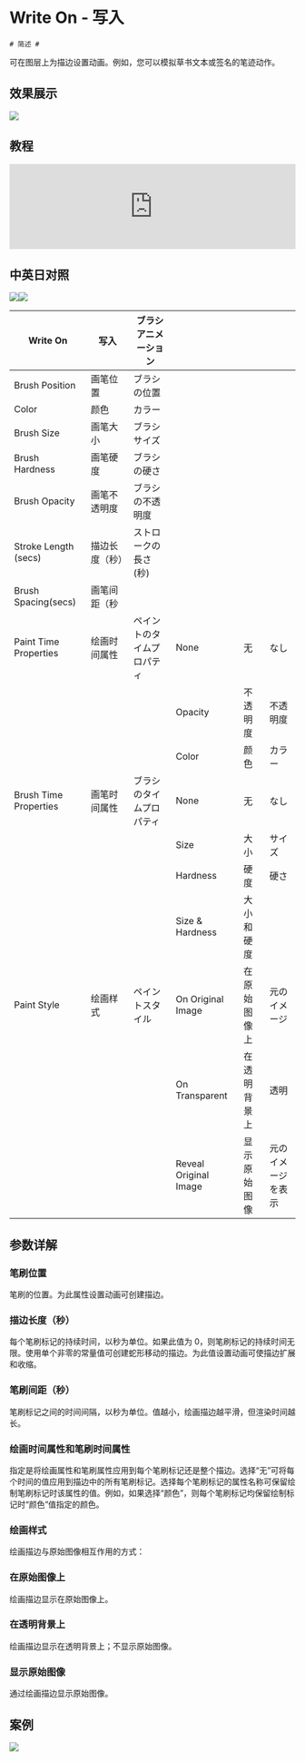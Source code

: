 # Write On - 写入

    # 简述 #

可在图层上为描边设置动画。例如，您可以模拟草书文本或签名的笔迹动作。

## 效果展示

![](https://mir.yuelili.com/wp-content/uploads/2021/07/481a60db53bbaab8501f9fedaded72c8.png)

## 教程

<iframe src="https://player.bilibili.com/player.html?bvid=BV1f44y167NT&page=1&high_quality=1" width="100%" allowfullscreen="allowfullscreen" frameborder="0"></iframe>

## 中英日对照

![](https://mir.yuelili.com/wp-content/uploads/user/AE/effects/AE-Effects-Generate-Write_On.png)![](https://mir.yuelili.com/wp-content/uploads/user/AE/effects/AE-Effects-Generate-Write_On_cn.png)

| Write On              | 写入           | ブラシアニメーション       |                       |              |                    |
| --------------------- | -------------- | -------------------------- | --------------------- | ------------ | ------------------ |
| Brush Position        | 画笔位置       | ブラシの位置               |                       |              |                    |
| Color                 | 颜色           | カラー                     |                       |              |                    |
| Brush Size            | 画笔大小       | ブラシサイズ               |                       |              |                    |
| Brush Hardness        | 画笔硬度       | ブラシの硬さ               |                       |              |                    |
| Brush Opacity         | 画笔不透明度   | ブラシの不透明度           |                       |              |                    |
| Stroke Length (secs)  | 描边长度（秒） | ストロークの長さ(秒)       |                       |              |                    |
| Brush Spacing(secs)   | 画笔间距（秒   |                            |                       |              |                    |
| Paint Time Properties | 绘画时间属性   | ペイントのタイムプロパティ | None                  | 无           | なし               |
|                       |                |                            | Opacity               | 不透明度     | 不透明度           |
|                       |                |                            | Color                 | 颜色         | カラー             |
| Brush Time Properties | 画笔时间属性   | ブラシのタイムプロパティ   | None                  | 无           | なし               |
|                       |                |                            | Size                  | 大小         | サイズ             |
|                       |                |                            | Hardness              | 硬度         | 硬さ               |
|                       |                |                            | Size & Hardness       | 大小和硬度   |                    |
| Paint Style           | 绘画样式       | ペイントスタイル           | On Original Image     | 在原始图像上 | 元のイメージ       |
|                       |                |                            | On Transparent        | 在透明背景上 | 透明               |
|                       |                |                            | Reveal Original Image | 显示原始图像 | 元のイメージを表示 |

## 参数详解

### 笔刷位置

笔刷的位置。为此属性设置动画可创建描边。

### 描边长度（秒）

每个笔刷标记的持续时间，以秒为单位。如果此值为 0，则笔刷标记的持续时间无限。使用单个非零的常量值可创建蛇形移动的描边。为此值设置动画可使描边扩展和收缩。

### 笔刷间距（秒）

笔刷标记之间的时间间隔，以秒为单位。值越小，绘画描边越平滑，但渲染时间越长。

### 绘画时间属性和笔刷时间属性

指定是将绘画属性和笔刷属性应用到每个笔刷标记还是整个描边。选择“无”可将每个时间的值应用到描边中的所有笔刷标记。选择每个笔刷标记的属性名称可保留绘制笔刷标记时该属性的值。例如，如果选择“颜色”，则每个笔刷标记均保留绘制标记时“颜色”值指定的颜色。

### 绘画样式

绘画描边与原始图像相互作用的方式：

### 在原始图像上

绘画描边显示在原始图像上。

### 在透明背景上

绘画描边显示在透明背景上；不显示原始图像。

### 显示原始图像

通过绘画描边显示原始图像。

## 案例

![](https://mir.yuelili.com/wp-content/uploads/2021/07/481a60db53bbaab8501f9fedaded72c8.png)
